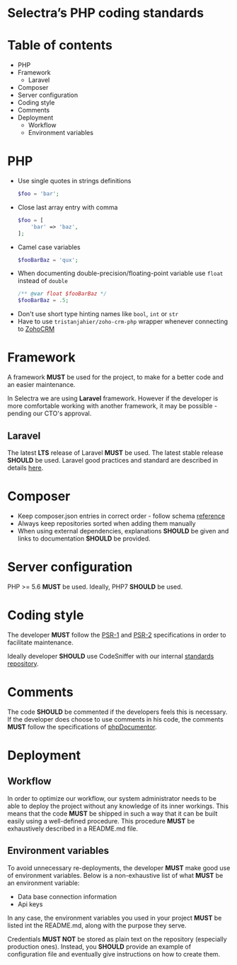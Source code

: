 Selectra’s PHP coding standards
=

# Table of contents

* PHP
* Framework
    * Laravel
* Composer
* Server configuration
* Coding style
* Comments
* Deployment
    * Workflow
    * Environment variables

# PHP

- Use single quotes in strings definitions
    ```php
    $foo = 'bar';
    ```
- Close last array entry with comma
    ```php
    $foo = [
        'bar' => 'baz',
    ];
    ```
- Camel case variables
    ```php
    $fooBarBaz = 'qux';
    ```
- When documenting double-precision/floating-point variable use `float` instead of `double`
    ```php
    /** @var float $fooBarBaz */
    $fooBarBaz = .5;
    ```
- Don't use short type hinting names like `bool`, `int` or `str`
- Have to use `tristanjahier/zoho-crm-php` wrapper whenever connecting to [ZohoCRM](https://crm.zoho.com/) 

# Framework

A framework **MUST** be used for the project, to make for a better code and an easier maintenance. 

In Selectra we are using **Laravel** framework. However if the developer is more comfortable working with another framework, it may be possible - pending our CTO's approval. 

## Laravel

The latest **LTS** release of Laravel **MUST** be used. The latest stable release **SHOULD** be used.
Laravel good practices and standard are described in details [here](php/LARAVEL.md).

# Composer

- Keep composer.json entries in correct order - follow schema [reference](https://getcomposer.org/doc/04-schema.md)
- Always keep repositories sorted when adding them manually
- When using external dependencies, explanations **SHOULD** be given and links to documentation **SHOULD** be provided.

# Server configuration

PHP >= 5.6 **MUST** be used. Ideally, PHP7 **SHOULD** be used.

# Coding style

The developer **MUST** follow the [PSR-1](http://www.php-fig.org/psr/psr-1/) and [PSR-2](http://www.php-fig.org/psr/psr-2/) specifications in order to facilitate maintenance.

Ideally developer **SHOULD** use CodeSniffer with our internal [standards repository](https://github.com/Selectra-Dev/code-sniffer).

# Comments

The code **SHOULD** be commented if the developers feels this is necessary. If the developer does choose to use comments in his code, the comments **MUST** follow the specifications of [phpDocumentor](https://www.phpdoc.org/docs/latest/index.html).

# Deployment

## Workflow

In order to optimize our workflow, our system administrator needs to be able to deploy the project without any knowledge of its inner workings. This means that the code **MUST** be shipped in such a way that it can be built easily using a well-defined procedure. This procedure **MUST** be exhaustively described in a README.md file.

## Environment variables

To avoid unnecessary re-deployments, the developer **MUST** make good use of environment variables. Below is a non-exhaustive list of what **MUST** be an environment variable:
* Data base connection information
* Api keys

In any case, the environment variables you used in your project **MUST** be listed int the README.md, along with the purpose they serve.

Credentials **MUST NOT** be stored as plain text on the repository (especially production ones). Instead, you **SHOULD** provide an example of configuration file and eventually give instructions on how to create them.
